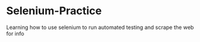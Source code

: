 # Selenium-Practice
Learning how to use selenium to run automated testing and scrape the web for info
